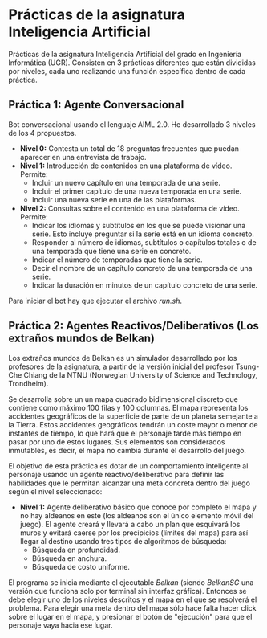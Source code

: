 # Prácticas de la asignatura Inteligencia Artificial #
Prácticas de la asignatura Inteligencia Artificial del grado en Ingeniería Informática (UGR). Consisten en 3 prácticas diferentes que están divididas por niveles, cada uno realizando una función específica dentro de cada práctica.

## Práctica 1: Agente Conversacional ##

Bot conversacional usando el lenguaje AIML 2.0. He desarrollado 3 niveles de los 4 propuestos.

- **Nivel 0:** Contesta un total de 18 preguntas frecuentes que puedan aparecer en una entrevista de trabajo.
- **Nivel 1:** Introducción de contenidos en una plataforma de vídeo. Permite:
   + Incluir un nuevo capítulo en una temporada de una serie.
   + Incluir el primer capítulo de una nueva temporada en una serie.
   + Incluir una nueva serie en una de las plataformas.
- **Nivel 2:** Consultas sobre el contenido en una plataforma de vídeo. Permite:
   + Indicar los idiomas y subtítulos en los que se puede visionar una serie. Esto incluye preguntar si la serie está en un idioma concreto.
   + Responder al número de idiomas, subtítulos o capítulos totales o de una temporada que tiene una serie en concreto.
   + Indicar el número de temporadas que tiene la serie.
   + Decir el nombre de un capítulo concreto de una temporada de una serie.
   + Indicar la duración en minutos de un capítulo concreto de una serie.

Para iniciar el bot hay que ejecutar el archivo *run.sh*.

## Práctica 2: Agentes Reactivos/Deliberativos (Los extraños mundos de Belkan)

Los extraños mundos de Belkan es un simulador desarrollado por los profesores de la asignatura, a partir de la versión inicial del profesor Tsung-Che Chiang de la NTNU (Norwegian University of Science and Technology, Trondheim).

Se desarrolla sobre un un mapa cuadrado bidimensional discreto que contiene como máximo 100 filas y 100 columnas. El mapa representa los accidentes geográficos de la superficie de parte de un planeta semejante a la Tierra. Estos accidentes geográficos tendrán un coste mayor o menor de instantes de tiempo, lo que hará que el personaje tarde más tiempo en pasar por uno de estos lugares. Sus elementos son considerados inmutables, es decir, el mapa no cambia durante el desarrollo del juego.

El objetivo de esta práctica es dotar de un comportamiento inteligente al personaje usando un agente reactivo/deliberativo para definir las habilidades que le permitan alcanzar una meta concreta dentro del juego según el nivel seleccionado:

- **Nivel 1:** Agente deliberativo básico que conoce por completo el mapa y no hay aldeanos en este (los aldeanos son el único elemento móvil del juego). El agente creará y llevará a cabo un plan que esquivará los muros y evitará caerse por los precipicios (límites del mapa) para así llegar al destino usando tres tipos de algoritmos de búsqueda:
   + Búsqueda en profundidad.
   + Búsqueda en anchura.
   + Búsqueda de costo uniforme.

El programa se inicia mediante el ejecutable *Belkan* (siendo *BelkanSG* una versión que funciona solo por terminal sin interfaz gráfica). Entonces se debe elegir uno de los niveles descritos y el mapa en el que se resolverá el problema. Para elegir una meta dentro del mapa sólo hace falta hacer click sobre el lugar en el mapa, y presionar el botón de "ejecución" para que el personaje vaya hacia ese lugar.
